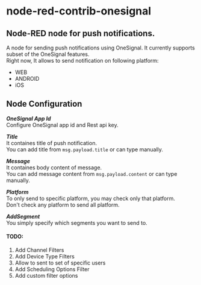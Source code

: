 # node-red-contrib-onesignal

##  Node-RED node for push notifications.  
A node for sending push notifications using OneSignal. It currently supports subset of the OneSignal features.  
Right now, It allows to send notification on following platform: 
* WEB
* ANDROID
* iOS  

## Node Configuration  
***OneSignal App Id***  
Configure OneSignal app id and Rest api key.   

***Title***  
It containes title of push notification.  
You can add title from `msg.payload.title` or can type manually.   

***Message***  
It containes body content of message.  
You can add message content from `msg.payload.content` or can type manually.  

***Platform***  
To only send to specific platform, you may check only that platform.  
Don't check any platform to send all platform.  

***AddSegment***  
You simply specify which segments you want to send to.


#### TODO: 
1. Add Channel Filters
2. Add Device Type Filters
3. Allow to sent to set of specific users
4. Add Scheduling Options Filter
5. Add custom filter options

